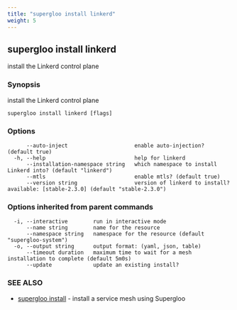 ```yaml
---
title: "supergloo install linkerd"
weight: 5
---
```

## supergloo install linkerd

install the Linkerd control plane

### Synopsis

install the Linkerd control plane

```
supergloo install linkerd [flags]
```

### Options

```
      --auto-inject                     enable auto-injection? (default true)
  -h, --help                            help for linkerd
      --installation-namespace string   which namespace to install Linkerd into? (default "linkerd")
      --mtls                            enable mtls? (default true)
      --version string                  version of linkerd to install? available: [stable-2.3.0] (default "stable-2.3.0")
```

### Options inherited from parent commands

```
  -i, --interactive        run in interactive mode
      --name string        name for the resource
      --namespace string   namespace for the resource (default "supergloo-system")
  -o, --output string      output format: (yaml, json, table)
      --timeout duration   maximum time to wait for a mesh installation to complete (default 5m0s)
      --update             update an existing install?
```

### SEE ALSO

* [supergloo install](../supergloo_install)	 - install a service mesh using Supergloo

